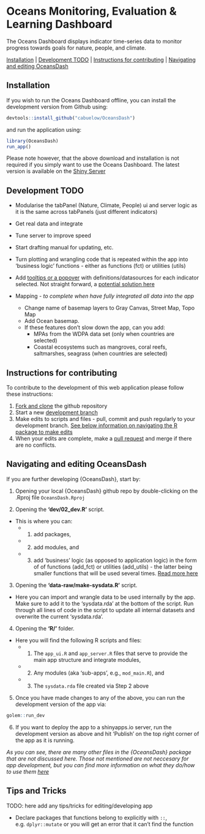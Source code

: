 
<!-- README.md is generated from README.Rmd. If that is this file, please go ahead and edit then knit. If it isn't then DON'T edit - only edit the README.Rmd -->

# Oceans Monitoring, Evaluation & Learning Dashboard

The Oceans Dashboard displays indicator time-series data to monitor
progress towards goals for nature, people, and climate.

[Installation](#installation) \| [Development TODO](#development-todo)
\| [Instructions for contributing](#instructions-for-contributing) \|
[Navigating and editing OceansDash](#navigating-and-editing-oceansdash)

## Installation

If you wish to run the Oceans Dashboard offline, you can install the
development version from Github using:

``` r
devtools::install_github("cabuelow/OceansDash")
```

and run the application using:

``` r
library(OceansDash)
run_app()
```

Please note however, that the above download and installation is not
required if you simply want to use the Oceans Dashboard. The latest
version is available on the [Shiny
Server](https://cbuelow.shinyapps.io/OceansDash/)

## Development TODO

- Modularise the tabPanel (Nature, Climate, People) ui and server logic
  as it is the same across tabPanels (just different indicators)

- Get real data and integrate

- Tune server to improve speed

- Start drafting manual for updating, etc.

- Turn plotting and wrangling code that is repeated within the app into
  ‘business logic’ functions - either as functions (fct) or utilities
  (utils)

- Add [tooltips or a
  popover](https://shiny.posit.co/blog/posts/bslib-tooltips/) with
  definitions/datasources for each indicator selected. Not straight
  forward, a [potential solution
  here](https://stackoverflow.com/questions/61112013/shiny-tooltip-for-each-check-able-box-basic)

- Mapping - *to complete when have fully integrated all data into the
  app*

  - Change name of basemap layers to Gray Canvas, Street Map, Topo Map
  - Add Ocean basemap.
  - If these features don’t slow down the app, can you add:
    - MPAs from the WDPA data set (only when countries are selected)
    - Coastal ecosystems such as mangroves, coral reefs, saltmarshes,
      seagrass (when countries are selected)

## Instructions for contributing

To contribute to the development of this web application please follow
these instructions:

1.  [Fork and clone](https://happygitwithr.com/fork-and-clone) the
    github repository
2.  Start a new [development
    branch](https://happygitwithr.com/git-branches.html?q=branch#create-a-new-branch)
3.  Make edits to scripts and files - pull, commit and push regularly to
    your development branch. [See below information on navigating the R
    package to make edits](#navigating-and-editing-oceansdash)
4.  When your edits are complete, make a [pull
    request](https://happygitwithr.com/pr-extend.html?q=pull%20request#pr-extend)
    and merge if there are no conflicts.

## Navigating and editing OceansDash

If you are further developing {OceansDash}, start by:

1.  Opening your local {OceansDash} github repo by double-clicking on
    the .Rproj file `OceansDash.Rproj`

2.  Opening the **‘dev/02_dev.R’** script.

- This is where you can:
  - 1)  add packages,

  - 2)  add modules, and

  - 3)  add ‘business’ logic (as opposed to application logic) in the
        form of of functions (add_fct) or utilities (add_utils) - the
        latter being smaller functions that will be used several times.
        [Read more
        here](https://engineering-shiny.org/build-app-golem.html)

3.  Opening the **‘data-raw/make-sysdata.R’** script.

- Here you can import and wrangle data to be used internally by the app.
  Make sure to add it to the ‘sysdata.rda’ at the bottom of the script.
  Run through all lines of code in the script to update all internal
  datasets and overwrite the current ‘sysdata.rda’.

4.  Opening the **‘R/’** folder.

- Here you will find the following R scripts and files:
  - 1)  The `app_ui.R` and `app_server.R` files that serve to provide
        the main app structure and integrate modules,

  - 2)  Any modules (aka ‘sub-apps’, e.g., `mod_main.R`), and

  - 3)  The `sysdata.rda` file created via Step 2 above

5.  Once you have made changes to any of the above, you can run the
    development version of the app via:

``` r
golem::run_dev
```

6.  If you want to deploy the app to a shinyapps.io server, run the
    development version as above and hit ‘Publish’ on the top right
    corner of the app as it is running.

*As you can see, there are many other files in the {OceansDash} package
that are not discussed here. Those not mentioned are not neccesary for
app development, but you can find more information on what they do/how
to use them [here](https://engineering-shiny.org/build-app-golem.html)*

## Tips and Tricks

TODO: here add any tips/tricks for editing/developing app

- Declare packages that functions belong to explicitly with `::`,
  e.g. `dplyr::mutate` or you will get an error that it can’t find the
  function
